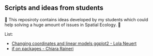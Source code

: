 ## Scripts and ideas from students

👾 This reposiroty contains ideas developed by my students which could help solving a huge amount of issues in Spatial Ecology. 👾

List:

+ [Changing coordinates and linear models ggplot2 - Lola Neuert](https://github.com/ducciorocchini/Students/blob/main/changing_coordinates_linear_models_ggplot2_Lola_Neuert.R)
+ [if on packages - Chiara Raineri]()

